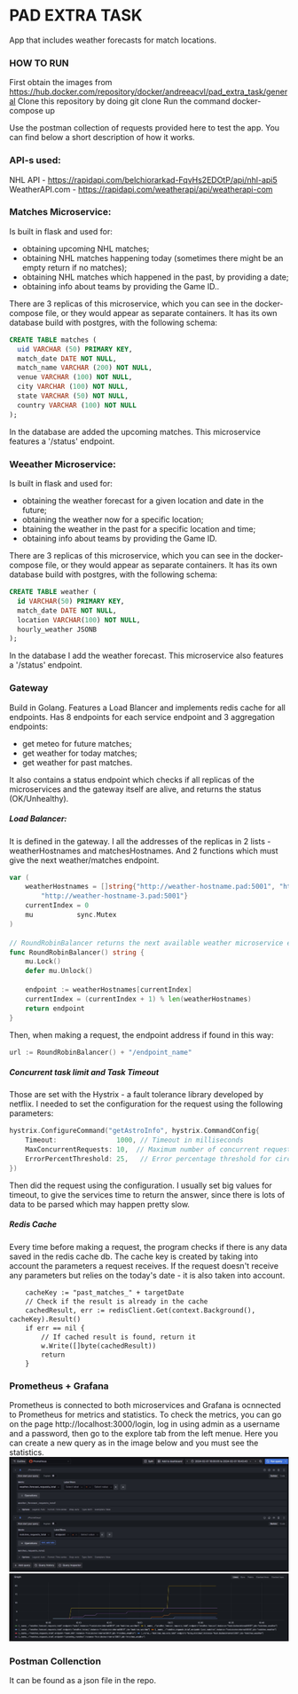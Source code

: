 # PAD EXTRA TASK
App that includes weather forecasts for match locations.
### HOW TO RUN
First obtain the images from https://hub.docker.com/repository/docker/andreeacvl/pad_extra_task/general
Clone this repository by doing git clone <repo>
Run the command docker-compose up

Use the postman collection of requests provided here to test the app. 
You can find below a short description of how it works.

### API-s used:
NHL API - https://rapidapi.com/belchiorarkad-FqvHs2EDOtP/api/nhl-api5
WeatherAPI.com - https://rapidapi.com/weatherapi/api/weatherapi-com

### Matches Microservice:
Is built in flask and used for:
- obtaining upcoming NHL matches;
- obtaining NHL matches happening today (sometimes there might be an empty return if no matches);
- obtaining NHL matches which happened in the past, by providing a date;
- obtaining info about teams by providing the Game ID..

There are 3 replicas of this microservice, which you can see in the docker-compose file, or they would appear as separate containers.
It has its own database build with postgres, with the following schema:
```sql
CREATE TABLE matches (
  uid VARCHAR (50) PRIMARY KEY,
  match_date DATE NOT NULL,
  match_name VARCHAR (200) NOT NULL,
  venue VARCHAR (100) NOT NULL,
  city VARCHAR (100) NOT NULL,
  state VARCHAR (50) NOT NULL,
  country VARCHAR (100) NOT NULL
);
```
In the database are added the upcoming matches.
This microservice features a '/status' endpoint.


### Weeather Microservice:
Is built in flask and used for:
- obtaining the weather forecast for a given location and date in the future;
- obtaining the weather now for a specific location;
- btaining the weather in the past for a specific location and time;
- obtaining info about teams by providing the Game ID.

There are 3 replicas of this microservice, which you can see in the docker-compose file, or they would appear as separate containers.
It has its own database build with postgres, with the following schema:
```sql
CREATE TABLE weather (
  id VARCHAR(50) PRIMARY KEY,
  match_date DATE NOT NULL,
  location VARCHAR(100) NOT NULL,
  hourly_weather JSONB
);
```
In the database I add the weather forecast.
This microservice also features a '/status' endpoint.

### Gateway
Build in Golang. Features a Load Blancer and implements redis cache for all endpoints. Has 8 endpoints for each service endpoint and 3 aggregation endpoints:
- get meteo for future matches;
- get weather for today matches;
- get weather for past matches.

It also contains a status endpoint which checks if all replicas of the microservices and the gateway itself are alive, and returns the status (OK/Unhealthy).

##### Load Balancer:
It is defined in the gateway. I all the addresses of the replicas in 2 lists -  weatherHostnames and matchesHostnames. And 2 functions which must give the next weather/matches endpoint.
```go
var (
	weatherHostnames = []string{"http://weather-hostname.pad:5001", "http://weather-hostname-2.pad:5001",
		"http://weather-hostname-3.pad:5001"}
	currentIndex = 0
	mu           sync.Mutex
)

// RoundRobinBalancer returns the next available weather microservice endpoint
func RoundRobinBalancer() string {
	mu.Lock()
	defer mu.Unlock()

	endpoint := weatherHostnames[currentIndex]
	currentIndex = (currentIndex + 1) % len(weatherHostnames)
	return endpoint
}
```
Then, when making a request, the endpoint address if found in this way:
```	go
url := RoundRobinBalancer() + "/endpoint_name"
```
##### Concurrent task limit and Task Timeout
Those are set with the Hystrix - a fault tolerance library developed by netflix.
I needed to set the configuration for the request using the following parameters:
```go 
hystrix.ConfigureCommand("getAstroInfo", hystrix.CommandConfig{
    Timeout:               1000, // Timeout in milliseconds
	MaxConcurrentRequests: 10,  // Maximum number of concurrent requests
	ErrorPercentThreshold: 25,   // Error percentage threshold for circuit breaker
})
```
Then did the request using the configuration. I usually set big values for timeout, to give the services time to return the answer, since there is lots of data to be parsed which may happen pretty slow.

##### Redis Cache
Every time before making a request, the program checks if there is any data saved in the redis cache db. The cache key is created by taking into account the parameters a request receives. If the request doesn't receive any parameters but relies on the today's date - it is also taken into account.
```
	cacheKey := "past_matches_" + targetDate
	// Check if the result is already in the cache
	cachedResult, err := redisClient.Get(context.Background(), cacheKey).Result()
	if err == nil {
		// If cached result is found, return it
		w.Write([]byte(cachedResult))
		return
	}
```

### Prometheus + Grafana
Prometheus is connected to both microservices and Grafana is ocnnected to Prometheus for metrics and statistics.
To check the metrics, you can go on the page http://localhost:3000/login, log in using admin as a username and a password, then go to the explore tab from the left menue. Here you can create a new query as in the image below and you must see the statistics.
![query](https://github.com/AndreeaCvl/PAD_Extra_Task/blob/main/img/Screenshot_4.jpg)
![stats](https://github.com/AndreeaCvl/PAD_Extra_Task/blob/main/img/Screenshot_2.jpg)

### Postman Collenction
It can be found as a json file in the repo.
